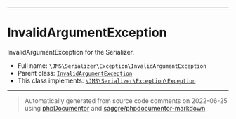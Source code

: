 ***

# InvalidArgumentException

InvalidArgumentException for the Serializer.

* Full name: `\JMS\Serializer\Exception\InvalidArgumentException`
* Parent class: [`InvalidArgumentException`](../../../InvalidArgumentException.md)
* This class implements:
  [`\JMS\Serializer\Exception\Exception`](./Exception.md)

***
> Automatically generated from source code comments on 2022-06-25 using [phpDocumentor](http://www.phpdoc.org/) and [saggre/phpdocumentor-markdown](https://github.com/Saggre/phpDocumentor-markdown)

